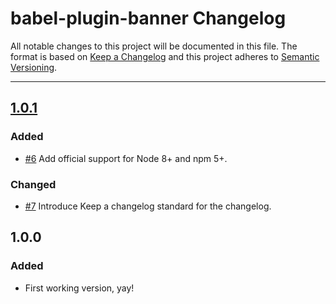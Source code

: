 # babel-plugin-banner Changelog

All notable changes to this project will be documented in this file.
The format is based on [Keep a Changelog](http://keepachangelog.com/)
and this project adheres to [Semantic Versioning](http://semver.org/).

---

## [1.0.1]
### Added
* [#6] Add official support for Node 8+ and npm 5+.

### Changed
* [#7] Introduce Keep a changelog standard for the changelog.

## 1.0.0
### Added
* First working version, yay!

[#6]: https://github.com/Comandeer/babel-plugin-banner/issues/6
[#7]: https://github.com/Comandeer/babel-plugin-banner/issues/7

[1.0.1]: https://github.com/Comandeer/babel-plugin-banner/compare/v1.0.0...v1.0.1
